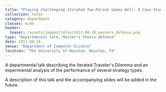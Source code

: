 ```yaml
---
title: "Playing Challenging Iterated Two-Person Games Well: A Case Study on The Iterated Traveler's Dilemma"
collection: talks
category: department
classes: wide
header: 
  teaser: /assets/images/talks/2011-08-10_masters_defense.png
type: "Departmental talk, Master's thesis defense"
date: 2011-08-10
venue: "Department of Computer Science"
location: "The University of Houston, Houston, TX"
---
```


A departmental talk describing the Iterated Traveler's Dilemma and an experimental analysis of the performance of several strategy types.

A description of this talk and the accompanying slides will be added in the future.
